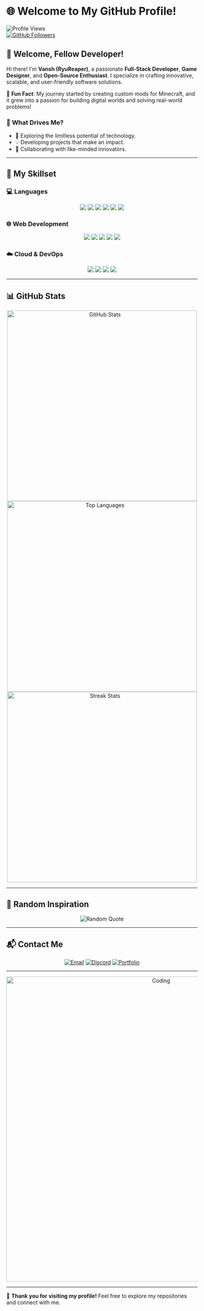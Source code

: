 # 🌐 Welcome to My GitHub Profile!  

![Profile Views](https://komarev.com/ghpvc/?username=Ryu-Dev-here&style=flat-square&color=blue)  
[![GitHub Followers](https://img.shields.io/github/followers/Ryu-Dev-Here?label=Follow%20Me&style=social)](https://github.com/RyuReaper)  

## 🎉 Welcome, Fellow Developer!  

Hi there! I'm **Vansh (RyuReaper)**, a passionate **Full-Stack Developer**, **Game Designer**, and **Open-Source Enthusiast**. I specialize in crafting innovative, scalable, and user-friendly software solutions.  

🌟 **Fun Fact**: My journey started by creating custom mods for Minecraft, and it grew into a passion for building digital worlds and solving real-world problems!  

### 🔭 **What Drives Me?**  
- 🚀 Exploring the limitless potential of technology.  
- 💡 Developing projects that make an impact.  
- 🤝 Collaborating with like-minded innovators.  

---

## 🚀 My Skillset  

### 💻 **Languages**  
<p align="center">
  <img src="https://img.shields.io/badge/Java-ED8B00?style=for-the-badge&logo=java&logoColor=white"/>
  <img src="https://img.shields.io/badge/Python-3776AB?style=for-the-badge&logo=python&logoColor=white"/>
  <img src="https://img.shields.io/badge/C++-00599C?style=for-the-badge&logo=cplusplus&logoColor=white"/>
  <img src="https://img.shields.io/badge/JavaScript-F7DF1E?style=for-the-badge&logo=javascript&logoColor=black"/>
  <img src="https://img.shields.io/badge/TypeScript-007ACC?style=for-the-badge&logo=typescript&logoColor=white"/>
  <img src="https://img.shields.io/badge/Rust-000000?style=for-the-badge&logo=rust&logoColor=white"/>
</p>

### 🌐 **Web Development**  
<p align="center">
  <img src="https://img.shields.io/badge/HTML5-E34F26?style=for-the-badge&logo=html5&logoColor=white"/>
  <img src="https://img.shields.io/badge/CSS3-1572B6?style=for-the-badge&logo=css3&logoColor=white"/>
  <img src="https://img.shields.io/badge/React-20232A?style=for-the-badge&logo=react&logoColor=61DAFB"/>
  <img src="https://img.shields.io/badge/Vue.js-4FC08D?style=for-the-badge&logo=vue.js&logoColor=white"/>
  <img src="https://img.shields.io/badge/SASS-CC6699?style=for-the-badge&logo=sass&logoColor=white"/>
</p>

### ☁️ **Cloud & DevOps**  
<p align="center">
  <img src="https://img.shields.io/badge/Docker-2496ED?style=for-the-badge&logo=docker&logoColor=white"/>
  <img src="https://img.shields.io/badge/Kubernetes-326CE5?style=for-the-badge&logo=kubernetes&logoColor=white"/>
  <img src="https://img.shields.io/badge/Amazon_AWS-232F3E?style=for-the-badge&logo=amazon-aws&logoColor=white"/>
  <img src="https://img.shields.io/badge/Google_Cloud-4285F4?style=for-the-badge&logo=google-cloud&logoColor=white"/>
</p>

---

## 📊 GitHub Stats  

<p align="center">
  <img src="https://github-readme-stats.vercel.app/api?username=RyuReaper&show_icons=true&theme=radical" alt="GitHub Stats" width="500"/>
  <img src="https://github-readme-stats.vercel.app/api/top-langs/?username=RyuReaper&layout=compact&theme=radical" alt="Top Languages" width="500"/>
  <img src="https://github-readme-streak-stats.herokuapp.com/?user=RyuReaper&theme=radical" alt="Streak Stats" width="500"/>
</p>

---

## 🎨 Random Inspiration  

<p align="center">
  <img src="https://quotes-github-readme.vercel.app/api?type=horizontal&theme=radical" alt="Random Quote"/>
</p>

---

## 📬 Contact Me  

<p align="center">
  <a href="mailto:ryureaper133@gmail.com"><img src="https://img.shields.io/badge/Email-D14836?style=for-the-badge&logo=gmail&logoColor=white" alt="Email"/></a>
  <a href="https://discord.com/users/445619517276684351"><img src="https://img.shields.io/badge/Discord-7289DA?style=for-the-badge&logo=discord&logoColor=white" alt="Discord"/></a>
  <a href="https://ryu-here.vercel.app"><img src="https://img.shields.io/badge/Portfolio-4285F4?style=for-the-badge&logo=google-chrome&logoColor=white" alt="Portfolio"/></a>
</p>

---

<p align="center">
  <img src="https://media.giphy.com/media/l0HlOvJ7yaacpuSas/giphy.gif" alt="Coding" width="800"/>
</p>

---

🎉 **Thank you for visiting my profile!** Feel free to explore my repositories and connect with me.
